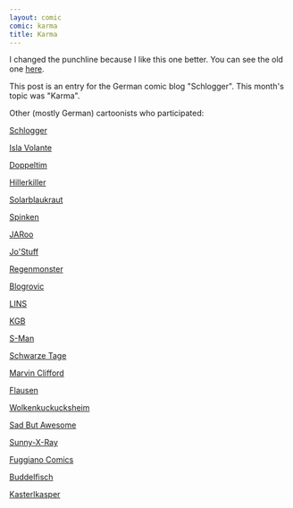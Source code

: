 ```yaml
---
layout: comic
comic: karma
title: Karma
---
```


I changed the punchline because I like this one better.
You can see the old one [here](http://lolnein.com/comics/karmafirstversion.png).

This post is an entry for the German comic blog "Schlogger".
This month's topic was "Karma".

Other (mostly German) cartoonists who participated:

[Schlogger](http://schlogger.de/wordpress/comiccollab-21-karma/)

[Isla Volante](http://www.isla-volante.ch/comic-collab-21-karma/)

[Doppeltim](http://www.doppeltim.de/?p=435)

[Hillerkiller](http://hillerkiller.com/blog/?p=951)

[Solarblaukraut](http://solarblaukraut.blogspot.co.at/2013/06/114-karma-pt-3.html)

[Spinken](http://www.spinken.net/wordpress/2013/06/15/comic-collab-21-karma/)

[JARoo](http://nichts-halbes-und-nichts-ganzes.blogspot.de/2013/06/comic-collab-21-karma.html)

[Jo'Stuff](http://jostuff.de/collab-zum-thema-karma/)

[Regenmonster](http://www.regenmonster.de/2013/06/comic-collab-nr-21-karma.html)

[Blogrovic](http://blogrovic.blogspot.ch/2013/06/comic-collab-21-karma.html)

[LINS](http://linsedition.com/2013/06/15/comic-collab-karma/)

[KGB](http://klausgehrmannbaeckmann.blogspot.de/2013/06/das-karma-des-dalai-lama.html)

[S-Man](http://comic-collab.s-man42.de/21/karma.htm)

[Schwarze Tage](http://www.schwarzetage.de/comic/karma-sutra/)

[Marvin Clifford](http://www.marvcomics.com/comics/comicccollab/1122-karma)

[Flausen](http://www.flausen.net/2013/06/14/karma/)

[Wolkenkuckucksheim](http://wolkenkuckuck.blogspot.it/2013/06/comic-collab-21-karma.html)

[Sad But Awesome](http://sadbutawesome.com/post/53011187340/bruder-und-schwestern-heute-ist-mal-wieder-comic)

[Sunny-X-Ray](http://sunny-x-ray.deviantart.com/art/Karma-378101438?ga_submit_new=10%253A1371291967)

[Fuggiano Comics](http://fuggiano-comics.de/stories/comic_collab/jun_2013.php)

[Buddelfisch](http://online.buddelfisch.de/2013/06/15/schneewittchen_die_sau/)

[Kasterlkasper](http://kasterlkasper.de/2013/06/karma/)